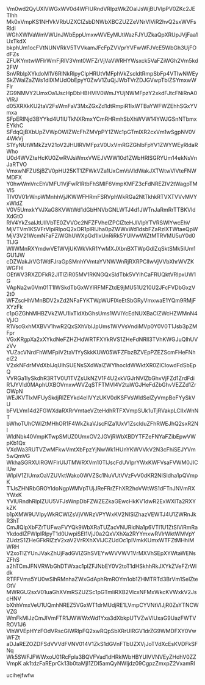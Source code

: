 Vm0wd2QyUXlVWGxWV0d4WFlURndVRlpzWkZOalJsWjBUVlpPV0ZKc2JETlhh
Mk0xVmpKS1NHVkVRbUZXClZsbDNWbXBCZUZZeVNrVlViR2hvQ2sxWVFsRldi
WGhXWlVaWmVWUnJWbEppUmxwWVEyMUtWazFJYUZkaQpXRUpJVjFaa1UxTkdX
bkphUm1ocFVtNUNVRkV5TVVkamJFcFpZVVprYVFwWFJVcE5WbGh3UjFOdFZs
ZFUKYmtwWFlrWmFjRlV3Vmt0WFZrVjVaVWRHYWsxck5VaFZiWGh2Vm5kd2FW
SnVRblpXYkdoM1V6RlNkRlpyClpHRUtVMFphVkZscldtRmpSbFp4VTIwNWEy
SkZWalZaZWs1dllXMUdObEpyY0ZwV1ZuQjJWbTVrZDJGVwpTblZSYmxwWFlr
ZG9NMVY2UmxOa1JscHpDbHBHVlV0WmJYUjNWMFpzY2xkdFJtcFNiRnA0VlRJ
d05XRXkKU2taV2FsWmFaV3MxZGxZd1dtRmpiR1IxWTBaYWFWZEhhSGxYVmxa
SFpERlNjd3BYYkd4U1lUTkNXRmxYCmRHRmhSbXhWVW14YWJGSnNTbmxEYkhC
SFdqQjBXbUpZVWpOWlZWcFhZMVpPY1ZWc1pGTmlXR2cxVm1wSgpNV0V4WkVj
S1YyNUtWMkZzV21oV2JHUlRVMFpzV0UxVmRGZGhlbFpYV1ZWYWEyRldaRWho
U0d4WVZteHcKU0ZwRVJsWmxVWEJVWW10d1ZWbHRlSGRYUm14ekNsVnJaRTVO
VmxwNFZUSjBZV0pHU25KT1ZFWkVZa1UxCmVsVldWakJXTWtwVlVteFNWMDFX
Y0hwWmVrcEhVMFU1VjFwR1RtbFhSMlF6VmpKMFZ3cFdNREZIV2tWagpTMVl5
TlV0V01rWnpWMnhhVjJKWWFHRmFSRVphWkRGa2NtTkhkRTVXTVVvMVYxWldZ
V0V5UmxkYVJXaG8KVWtWd1dGbHNVbGNLWTJ4d1JWTnJaRmRrTTBKVldXdGtO
RlV4YkZsalJtUllVbTE0ZVVOc2NFZFVhelZPClZteHJlVlpYTVRSWlYwcEhV
MjVTVm1KSVFrVlpiRlpoQ2xOR1pIRlJha0pZWWxWd1dsbFZaRzlXTWtaeQpW
MjV3V21WcmNFaFZiWGhUWXpGd1IxUnRiRk5YUlVwWlZtMTRVMU5uY0d0TlJG
WllWMnRXYmdwVE1WVjUKWkVkR1YwMXJXbnBXTWpGdlZqSktSMk5IUm1GU1JW
cDZWakJrVG1WdFJraGpSMnhYVmtaYVNWWnRjRXRPClIwVjVVbXhrWVZKWGFH
OEtWV3RXZDFkR2JITlZiR05MV1RKNGQxSldTbk5VYlhCaFRUQktVRlpxUW1G
VApNa2w0Vm01T1lWSkdTbGxWYlRFMFZtdE9jMU51U210U2JFcFVDbGxzV2t0
WFZscHhVMnBDV2xZd2NFaFYKTWpWUFlXeEtSbGRyVmxwaE1YQm9RMjFXYzFk
c1pGZGhhMHBZVkZWU1IxTldXbGhsUms1WVlYcEdNUXBaClZWcHZWMnN4VjJO
R1VscGxhMXBVV1hwR2QxSXhVblJpUms1WVVsVndiMVp0Y0V0T1Jsb3pZMFpr
VGxKRgpXa2xXYkdNeFZHZHdWRTFXYkRVS1ZHeFdNRll3TVhKWGJuQlhUVzVv
YUZacVNrdFhWMFpIV2taV1YySkkKUW05WFZFbzBZVEpPZEZScmFHeFNhelZ2
V2xkNFdrMVdXblJqUlhSUENsSXdWalZWYlhocldWWktXR0ZIClowdFdSbEpQ
VVRGa1IySkdhR3RTV0U1TVZsUkNZV1F4U2xkVGJrNVlZbGhvVjFZd1ZrdFdi
R1JYVld0MAphUXBOVmxwWVZqSTFTMVl4V2taWGJHeFdZbGhvVEZZd1ZrOWpN
WEJKVTIxMFUySkdjRlZEYkd4ellVYzUKV0dKSFVsWldSelZyVmpBeFYySkVU
bFVLVm14d2FGWXdaRXRrVmtaeVZteHdhRTFXVmpSUk1uTjRVakpLClIxWnNT
bWhoTUhCWlZtMHhOR1F4WkZkaVJscFlZa1UxV1ZsclduZFhRWEJhQ2sxR2NI
WldNbk40VmpKTwpSMUZ0UmxOV2JGVjRWbXBDYTFZeFNYaFZibEpwVWpKb1Qx
VXdWa3RUTVZwMFkwVmtXbFpzYjNwWk1HUnYKWVVkV2N3cFhiSEJYVm5wQmVG
WkhaSGRXUlRGWFlrUlJTMWRXVm10TlJscFdUVlprYWxKWFVsaFVWM0JIClUw
WlplV1ZIUmxOaVZUVktWako0WVZSc1NuVUtVVzFvV0dKR2NISldha1pQVmpK
T1JsZHNRbGROYldoNgpWMVpTUjJReFRrZFhXR2hoVWtWS1dFTnJNVmRXYWxK
YVlURndhRlpIZUU5VFJsWnpDbFZWZEZkaGEwcHkKV1dwR2ExWXlTa2RXYkZK
b1pXMW9UVlpyWkRCWlZsVjVWRzVPYWxKV2NISlZhazVEWTJ4U1ZWRnJkR3hT
CmJIQlpXbFZrTUFwaFVYQk9WbXRaTUZacVNURldNa1p6VTI1U1ZtSlViRmRa
YkdodlZFWlplRlpyT1d0UwpiSEI1VjJ0a2QxVXhXa2RYYmxwRVlrWktWMVpY
ZUdzS1ZHeGFkRlZzV2xaV2VrRXhXVlJCZUdOc1pIVmkKUmxWTFZtMHhiMWRH
V2xoTlZYUnJVakZhUjFadGVIZGhSVEYwWVVWV1VrMXVhSEpXYWtaWENsZFhS
a2hTCmJFNVRWbGhDTWxac1pIZFJNbEY0V2toT1dHSkhhRkJXYkZVeFZrWldk
RTFFVms5YU0wSlhRMnhaZWxGdAphRmROYm1ob1ZHMTRTd3BrVm1SelZteGtV
MWRGU2sxV01uaGhXVmRSZUZSc1pGTmliRXB2VlcxNFMxWkcKVWxkV2JscHNV
bXhhVmxVeU1UQmhNREZ5VGxWT1drMUdjRE1LVmpCYVNtVlJjR0ZsYTNCWVZG
WmFkMlJzCmJIVmFTR1JWWWxWd1Yxa3dXbkpUTVZwVlUxaG9UazFWTVROV1J6
VlhWVEpHYzFOdVRscGlWRlpFQ2xwRQpSbXRrUlRGV1drZG9WMDFXY0VwWFZt
aDJaREZOZDFSdVVVdFVNV014V1ZkS1dGVnFTbUZXVjJoTVdXcEsKVDFkSFNq
Wk5SWFJFWWxoU01RcFpla3BQVFVad1dHRklWbHBYUlVVNVEyZHdhV0ZZVmpK
ak1tdzFaREprCk13b0taMjl1ZDI5amQyNWljdz09CgpzZmxpZ2VxamRl

ucihejfwfw
